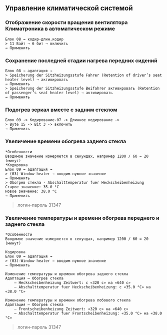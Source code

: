 ## Управление климатической системой

### Отображение скорости вращения вентилятора Климатроника в автоматическом режиме

	Блок 08 → кодир-длин.кодир
	> 11 Байт → 6 бит → включить
	→ Применить

### Сохранение последней стадии нагрева передних сидений

	Блок 08 → адаптация → 
	> Speicherung der Sitzheizungsstufe Fahrer (Retention of driver’s seat heater level) → активировать 
	→ Применить
	> Speicherung der Sitzheizungsstufe Beifahrer активировать (Retention of passenger’s seat heater level) → активировать
	→ Применить

### Подогрев зеркал вместе с задним стеклом

	Блок 09 -> Кодирование-07 -> Длинное кодирование -> 
	> Byte 15 -> Bit 3 -> включить
	→ Применить

### Увеличение времени обогрева заднего стекла

	*Особенности
	Вводимое значение измеряется в секундах, например 1200 / 60 = 20 (минут)
	*Кодировка
	Блок 09 → адаптация →
	> (03)-Window heater → вводим нужное значение 
	→ Применить
	> Обогрев стекла - Abschalttemperatur fuer Heckscheibenheizung
	Старое значение: 35.0 °C
	Новое значение: 38.0 °C
	→ Применить

> логин-пароль 31347

### Увеличение температуры и времени обогрева переднего и заднего стекла

	*Особенности
	Вводимое значение измеряется в секундах, например 1200 / 60 = 20 (минут)

	Кодировка
	Блок 09 → адаптация →
	> (03)-Window heater → вводим нужное значение
	→ Применить

	Изменение температуры и времени обогрева заднего стекла
	Aдаптация — Обогрев стекла
		— Heckscheibenheizung Zeitwert: с «320 с» на «640 с»
		— Abschalttemperatur fuer Heckscheibenheizung: с «35.0 °C» на «38.0 °C»
	
	Изменение температуры и времени обогрева лобового стекла
	Aдаптация — Обогрев стекла
		— Frontscheibenheizung Zeitwert: «320 с» на «640 с»
		— Abschalttemperatur fuer Frontscheibenheizung: «35.0 °C» на «38.0 °C»

> логин-пароль 31347